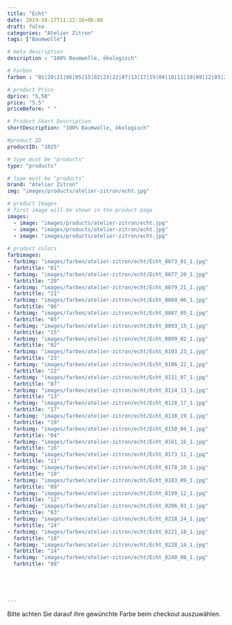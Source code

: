 ```yaml
---
title: "Echt"
date: 2019-10-17T11:22:16+06:00
draft: false
categories: "Atelier Zitron"
tags: ["Baumwolle"]	

# meta description
description : "100% Baumwolle, ökologisch"

# Farben
farben : "01|20|21|06|05|15|02|23|22|07|13|17|19|04|16|11|10|09|12|03|24|18|14|08"

# product Price
dprice: "5,50"
price: "5.5"
priceBefore: " "

# Product Short Description
shortDescription: "100% Baumwolle, ökologisch"

#product ID
productID: "1025"

# type must be "products"
type: "products"

# type must be "products"
brand: "Atelier Zitron"
img: "images/products/atelier-zitron/echt.jpg"   

# product Images
# first image will be shown in the product page
images:
  - image: "images/products/atelier-zitron/echt.jpg"
  - image: "images/products/atelier-zitron/echt.jpg"
  - image: "images/products/atelier-zitron/echt.jpg"
   
# product colors
farbimages:
- farbimg: "images/farben/atelier-zitron/echt/Echt_8073_01_1.jpg"	
  farbtitle: "01"
- farbimg: "images/farben/atelier-zitron/echt/Echt_8077_20_1.jpg"	
  farbtitle: "20"
- farbimg: "images/farben/atelier-zitron/echt/Echt_8079_21_1.jpg"	
  farbtitle: "21"
- farbimg: "images/farben/atelier-zitron/echt/Echt_8084_06_1.jpg"	
  farbtitle: "06"
- farbimg: "images/farben/atelier-zitron/echt/Echt_8087_05_1.jpg"	
  farbtitle: "05"
- farbimg: "images/farben/atelier-zitron/echt/Echt_8093_15_1.jpg"	
  farbtitle: "15"
- farbimg: "images/farben/atelier-zitron/echt/Echt_8099_02_1.jpg"	
  farbtitle: "02"
- farbimg: "images/farben/atelier-zitron/echt/Echt_8103_23_1.jpg"	
  farbtitle: "23"
- farbimg: "images/farben/atelier-zitron/echt/Echt_8106_22_1.jpg"	
  farbtitle: "22"
- farbimg: "images/farben/atelier-zitron/echt/Echt_8111_07_1.jpg"	
  farbtitle: "07"
- farbimg: "images/farben/atelier-zitron/echt/Echt_8114_13_1.jpg"	
  farbtitle: "13"
- farbimg: "images/farben/atelier-zitron/echt/Echt_8128_17_1.jpg"	
  farbtitle: "17"
- farbimg: "images/farben/atelier-zitron/echt/Echt_8138_19_1.jpg"	
  farbtitle: "19"
- farbimg: "images/farben/atelier-zitron/echt/Echt_8150_04_1.jpg"	
  farbtitle: "04"
- farbimg: "images/farben/atelier-zitron/echt/Echt_8161_16_1.jpg"	
  farbtitle: "16"
- farbimg: "images/farben/atelier-zitron/echt/Echt_8173_11_1.jpg"	
  farbtitle: "11"
- farbimg: "images/farben/atelier-zitron/echt/Echt_8178_10_1.jpg"	
  farbtitle: "10"
- farbimg: "images/farben/atelier-zitron/echt/Echt_8183_09_1.jpg"	
  farbtitle: "09"
- farbimg: "images/farben/atelier-zitron/echt/Echt_8199_12_1.jpg"	
  farbtitle: "12"
- farbimg: "images/farben/atelier-zitron/echt/Echt_8206_03_1.jpg"	
  farbtitle: "03"
- farbimg: "images/farben/atelier-zitron/echt/Echt_8218_24_1.jpg"	
  farbtitle: "24"
- farbimg: "images/farben/atelier-zitron/echt/Echt_8221_18_1.jpg"	
  farbtitle: "18"
- farbimg: "images/farben/atelier-zitron/echt/Echt_8228_14_1.jpg"	
  farbtitle: "14"
- farbimg: "images/farben/atelier-zitron/echt/Echt_8240_08_1.jpg"	
  farbtitle: "08"





---
```


Bitte achten Sie darauf ihre gewünchte Farbe beim checkout auszuwählen.
